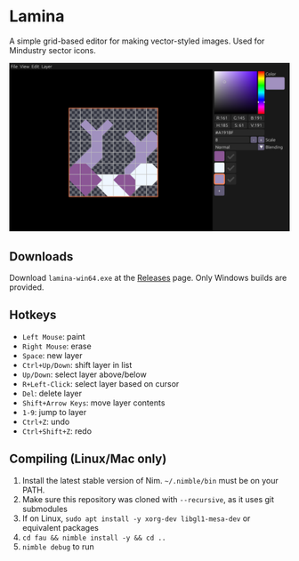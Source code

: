 # Lamina

A simple grid-based editor for making vector-styled images. Used for Mindustry sector icons.

![](screenshot.png)

## Downloads

Download `lamina-win64.exe` at the [Releases](https://github.com/Anuken/Lamina/releases) page. Only Windows builds are provided. 

## Hotkeys

- `Left Mouse`: paint
- `Right Mouse`: erase
- `Space`: new layer
- `Ctrl+Up/Down`: shift layer in list
- `Up/Down`: select layer above/below
- `R+Left-Click`: select layer based on cursor
- `Del`: delete layer
- `Shift+Arrow Keys`: move layer contents
- `1-9`: jump to layer
- `Ctrl+Z`: undo
- `Ctrl+Shift+Z`: redo

## Compiling (Linux/Mac only)

1. Install the latest stable version of Nim. `~/.nimble/bin` must be on your PATH.
2. Make sure this repository was cloned with `--recursive`, as it uses git submodules
3. If on Linux, `sudo apt install -y xorg-dev libgl1-mesa-dev` or equivalent packages
4. `cd fau && nimble install -y && cd ..`
5. `nimble debug` to run